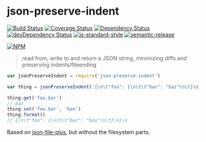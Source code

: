 # json-preserve-indent

[![Build Status](https://travis-ci.org/boennemann/json-preserve-indent.svg?branch=master)](https://travis-ci.org/boennemann/json-preserve-indent)
[![Coverage Status](https://coveralls.io/repos/boennemann/json-preserve-indent/badge.svg?branch=master&service=github)](https://coveralls.io/github/boennemann/json-preserve-indent?branch=master)
[![Dependency Status](https://david-dm.org/boennemann/json-preserve-indent/master.svg)](https://david-dm.org/boennemann/json-preserve-indent/master)
[![devDependency Status](https://david-dm.org/boennemann/json-preserve-indent/master/dev-status.svg)](https://david-dm.org/boennemann/json-preserve-indent/master#info=devDependencies)
[![js-standard-style](https://img.shields.io/badge/code%20style-standard-brightgreen.svg?style=flat)](https://github.com/feross/standard)
[![semantic-release](https://img.shields.io/badge/%20%20%F0%9F%93%A6%F0%9F%9A%80-semantic--release-e10079.svg)](https://github.com/semantic-release/semantic-release)

[![NPM](https://nodei.co/npm/json-preserve-indent.png?downloads=true&downloadRank=true&stars=true)](https://nodei.co/npm/json-preserve-indent/)

> read from, write to and return a JSON string, minimizing diffs and preserving indents/fileending

```js
var jsonPreserveIndent = require('json-preserve-indent')

var thing = jsonPreserveIndent('{\n\t"foo": {\n\t\t"bar": "baz"\n\t}\n}\n')

thing.get('foo.bar')
// baz
thing.set('foo.bar', 'boo')
thing.format()
// {\n\t"foo": {\n\t\t"bar": "boo"\n\t}\n}\n
```

Based on [json-file-plus](https://www.npmjs.com/package/json-file-plus), but without the filesystem parts.
